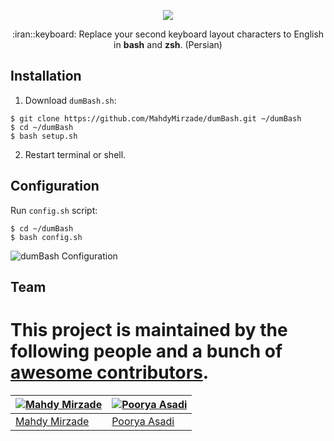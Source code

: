 <p align="center">
    <img src="https://raw.githubusercontent.com/MahdyMirzade/MahdyMirzade/main/assets/dumbash/dumbash_main.png">
</p>
<p align="center">
    :iran::keyboard: Replace your second keyboard layout characters to English in <b>bash</b> and <b>zsh</b>. (Persian)
</p>

## Installation
1. Download `dumBash.sh`:
```
$ git clone https://github.com/MahdyMirzade/dumBash.git ~/dumBash
$ cd ~/dumBash
$ bash setup.sh
```
2. Restart terminal or shell.

## Configuration
Run `config.sh` script:
```
$ cd ~/dumBash
$ bash config.sh
```
![dumBash Configuration](https://raw.githubusercontent.com/MahdyMirzade/MahdyMirzade/main/assets/dumbash/dumbash_config.png)

## Team
This project is maintained by the following people and a bunch of [awesome contributors](https://github.com/MahdyMirzade/dumBash/graphs/contributors).
=======
| [![Mahdy Mirzade](https://github.com/mahdymirzade.png?size=100)](https://github.com/mahdymirzade) | [![Poorya Asadi](https://github.com/pr-asadi.png?size=100)](https://github.com/pr-asadi)  |
| --- | --- |
| [Mahdy Mirzade](https://github.com/mahdymirzade) | [Poorya Asadi](https://github.com/pr-asadi) |